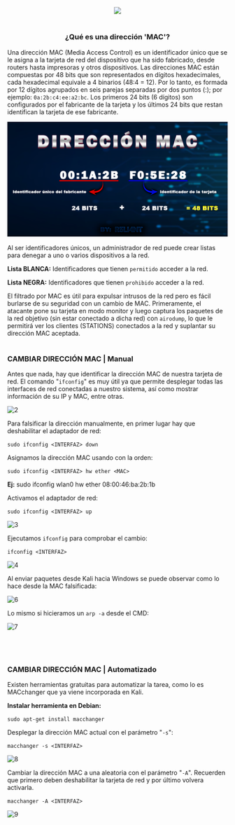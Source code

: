 <p align="center">
  <a href="https://github.com/DenverCoder1/readme-typing-svg"><img src="https://readme-typing-svg.herokuapp.com?color=F70000&width=377&lines=Falsificar+direcci%C3%B3n+MAC"></a>
</p>

<h1 align="center"></h1>

<h3 align="center">¿Qué es una dirección 'MAC'?</h3>

Una dirección MAC (Media Access Control) es un identificador único que se le asigna a la tarjeta de red del dispositivo que ha sido fabricado, desde routers hasta impresoras y otros dispositivos. Las direcciones MAC están compuestas por 48 bits que son representados en dígitos hexadecimales, cada hexadecimal equivale a 4 binarios (48:4 = 12). Por lo tanto, es formada por 12 dígitos agrupados en seis parejas separadas por dos puntos (:); por ejemplo: `0a:2b:c4:ee:a2:bc`. Los primeros 24 bits (6 dígitos) son configurados por el fabricante de la tarjeta y los últimos 24 bits que restan identifican la tarjeta de ese fabricante.

<p align="center">
  <img src="https://github.com/R3LI4NT/articulos/blob/main/Redes/GNU-Linux/img/direccionMAC.png">
</p>

Al ser identificadores únicos, un administrador de red puede crear listas para denegar a uno o varios dispositivos a la red.

**Lista BLANCA:** Identificadores que tienen `permitido` acceder a la red.

**Lista NEGRA:** Identificadores que tienen `prohibido` acceder a la red.

El filtrado por MAC es útil para expulsar intrusos de la red pero es fácil burlarse de su seguridad con un cambio de MAC. Primeramente, el atacante pone su tarjeta en modo monitor y luego captura los paquetes de la red objetivo (sin estar conectado a dicha red) con `airodump`, lo que le permitirá ver los clientes (STATIONS) conectados a la red y suplantar su dirección MAC aceptada.
<h1 align="center"></h1>

### CAMBIAR DIRECCIÓN MAC | Manual
Antes que nada, hay que identificar la dirección MAC de nuestra tarjeta de red. El comando "`ifconfig`" es muy útil ya que permite desplegar todas las interfaces de red conectadas a nuestro sistema, así como mostrar información de su IP y MAC, entre otras.

![2](https://user-images.githubusercontent.com/75953873/183269576-fd22db23-1d23-4498-8a94-3884045b0357.png)

Para falsificar la dirección manualmente, en primer lugar hay que deshabilitar el adaptador de red:
```
sudo ifconfig <INTERFAZ> down
```

Asignamos la dirección MAC usando con la orden:
```
sudo ifconfig <INTERFAZ> hw ether <MAC>
```
**Ej:** sudo ifconfig wlan0 hw ether 08:00:46:ba:2b:1b

Activamos el adaptador de red:
```
sudo ifconfig <INTERFAZ> up
```
![3](https://user-images.githubusercontent.com/75953873/183270251-56fd81bc-1bd0-482d-bd8f-bc9dfcd347c7.png)

Ejecutamos `ifconfig` para comprobar el cambio:
```
ifconfig <INTERFAZ> 
```
![4](https://user-images.githubusercontent.com/75953873/183270278-aefb06fa-b599-43eb-857c-fa88173ac43d.png)

Al enviar paquetes desde Kali hacia Windows se puede observar como lo hace desde la MAC falsificada:

![6](https://user-images.githubusercontent.com/75953873/183270490-5b7ccbf8-f131-4f65-821b-1af134110ce1.png)

Lo mismo si hicieramos un `arp -a` desde el CMD:

![7](https://user-images.githubusercontent.com/75953873/183270558-eddaf8e4-85fd-4872-822b-5b15194f898f.png)


<h1 align="center"></h1>

</br>

### CAMBIAR DIRECCIÓN MAC | Automatizado
Existen herramientas gratuitas para automatizar la tarea, como lo es MACchanger que ya viene incorporada en Kali.

**Instalar herramienta en Debian:**
```
sudo apt-get install macchanger
```

Desplegar la dirección MAC actual con el parámetro "`-s`":
```
macchanger -s <INTERFAZ>
```
![8](https://user-images.githubusercontent.com/75953873/183270712-b485940b-9a04-46ad-9c9c-31604c8d018f.png)

Cambiar la dirección MAC a una aleatoria con el parámetro "`-A`". Recuerden que primero deben deshabilitar la tarjeta de red y por último volvera activarla.
```
macchanger -A <INTERFAZ>
```
![9](https://user-images.githubusercontent.com/75953873/183270802-ce041169-c495-4514-a088-f72591bf4513.png)
